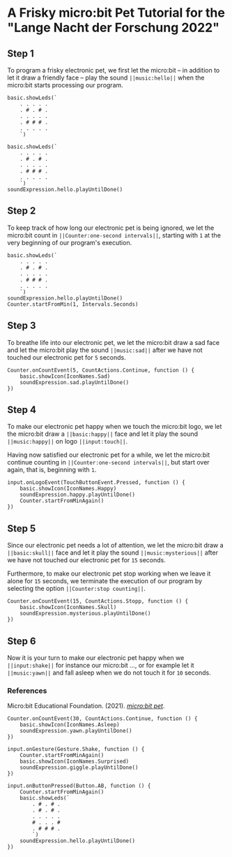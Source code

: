 # A Frisky micro:bit Pet Tutorial for the "Lange Nacht der Forschung 2022"

## Step 1
To program a frisky electronic pet, we first let the micro:bit – in addition to let it draw a friendly face – play the sound ``||music:hello||`` when the micro:bit starts processing our program.
```template
basic.showLeds(`
    . . . . .
    . # . # .
    . . . . .
    . # # # .
    . . . . .
    `)
```

```blocks
basic.showLeds(`
    . . . . .
    . # . # .
    . . . . .
    . # # # .
    . . . . .
    `)
soundExpression.hello.playUntilDone()
```

## Step 2
To keep track of how long our electronic pet is being ignored, we let the micro:bit count in ``||Counter:one-second intervals||``, starting with `1` at the very beginning of our program's execution.

```blocks
basic.showLeds(`
    . . . . .
    . # . # .
    . . . . .
    . # # # .
    . . . . .
    `)
soundExpression.hello.playUntilDone()
Counter.startFromMin(1, Intervals.Seconds)
```

## Step 3
To breathe life into our electronic pet, we let the micro:bit draw a sad face and let the micro:bit play the sound ``||music:sad||`` after we have not touched our electronic pet for `5` seconds.

```block
Counter.onCountEvent(5, CountActions.Continue, function () {
    basic.showIcon(IconNames.Sad)
    soundExpression.sad.playUntilDone()
})
```

## Step 4
To make our electronic pet happy when we touch the micro:bit logo, we let the micro:bit draw a ``||basic:happy||`` face and let it play the sound ``||music:happy||`` on logo ``||input:touch||``.

Having now satisfied our electronic pet for a while, we let the micro:bit continue counting in ``||Counter:one-second intervals||``, but start over again, that is, beginning with `1`.

```block
input.onLogoEvent(TouchButtonEvent.Pressed, function () {
    basic.showIcon(IconNames.Happy)
    soundExpression.happy.playUntilDone()
    Counter.startFromMinAgain()
})
```

## Step 5
Since our electronic pet needs a lot of attention, we let the micro:bit draw a ``||basic:skull||`` face and let it play the sound ``||music:mysterious||`` after we have not touched our electronic pet for `15` seconds.

Furthermore, to make our electronic pet stop working when we leave it alone for `15` seconds, we terminate the execution of our program by selecting the option ``||Counter:stop counting||``.

```block
Counter.onCountEvent(15, CountActions.Stopp, function () {
    basic.showIcon(IconNames.Skull)
    soundExpression.mysterious.playUntilDone()
})
```

## Step 6
Now it is your turn to make our electronic pet happy when we ``||input:shake||`` for instance our micro:bit …, or for example let it ``||music:yawn||`` and fall asleep when we do not touch it for `10` seconds.

### References
Micro:bit Educational Foundation. (2021). _[micro:bit pet](https://www.microbit.org/projects/make-it-code-it/microbit-pet/)_.

```ghost
Counter.onCountEvent(30, CountActions.Continue, function () {
    basic.showIcon(IconNames.Asleep)
    soundExpression.yawn.playUntilDone()
})

input.onGesture(Gesture.Shake, function () {
    Counter.startFromMinAgain()
    basic.showIcon(IconNames.Surprised)
    soundExpression.giggle.playUntilDone()
})

input.onButtonPressed(Button.AB, function () {
    Counter.startFromMinAgain()
    basic.showLeds(`
        . # . # .
        . # . # .
        . . . . .
        # . . . #
        . # # # .
        `)
    soundExpression.hello.playUntilDone()
})
```

<script src="https://makecode.com/gh-pages-embed.js"></script><script>makeCodeRender("{{ site.makecode.home_url }}", "{{ site.github.owner_name }}/{{ site.github.repository_name }}");</script>